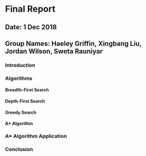 # Final Report

## Date: 1 Dec 2018
## Group Names: Haeley Griffin, Xingbang Liu, Jordan Wilson, Sweta Rauniyar

### Introduction

### Algorithms

#### Breadth-First Search

#### Depth-First Search

#### Greedy Search

#### A* Algorithm

### A* Algorithm Application

### Conclusion
